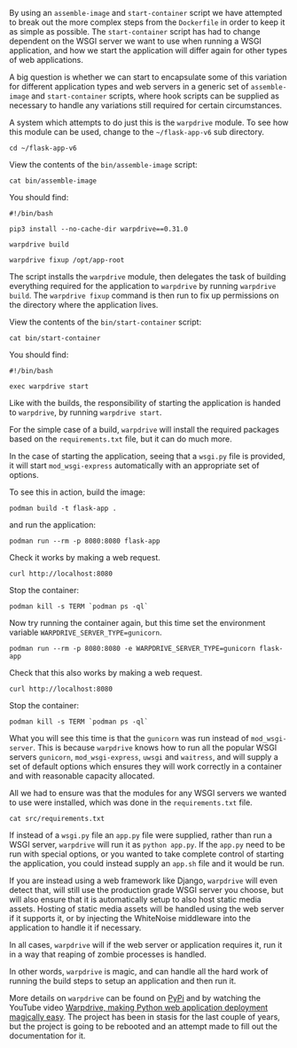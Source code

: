By using an `assemble-image` and `start-container` script we have attempted to break out the more complex steps from the `Dockerfile` in order to keep it as simple as possible. The `start-container` script has had to change dependent on the WSGI server we want to use when running a WSGI application, and how we start the application will differ again for other types of web applications.

A big question is whether we can start to encapsulate some of this variation for different application types and web servers in a generic set of `assemble-image` and `start-container` scripts, where hook scripts can be supplied as necessary to handle any variations still required for certain circumstances.

A system which attempts to do just this is the `warpdrive` module. To see how this module can be used, change to the `~/flask-app-v6` sub directory.

```execute
cd ~/flask-app-v6
```

View the contents of the `bin/assemble-image` script:

```execute
cat bin/assemble-image
```

You should find:

```
#!/bin/bash

pip3 install --no-cache-dir warpdrive==0.31.0

warpdrive build

warpdrive fixup /opt/app-root
```

The script installs the `warpdrive` module, then delegates the task of building everything required for the application to `warpdrive` by running `warpdrive build`. The `warpdrive fixup` command is then run to fix up permissions on the directory where the application lives.

View the contents of the `bin/start-container` script:

```execute
cat bin/start-container
```

You should find:

```
#!/bin/bash

exec warpdrive start
```

Like with the builds, the responsibility of starting the application is handed to `warpdrive`, by running `warpdrive start`.

For the simple case of a build, `warpdrive` will install the required packages based on the `requirements.txt` file, but it can do much more.

In the case of starting the application, seeing that a `wsgi.py` file is provided, it will start `mod_wsgi-express` automatically with an appropriate set of options.

To see this in action, build the image:

```execute
podman build -t flask-app .
```

and run the application:

```execute
podman run --rm -p 8080:8080 flask-app
```

Check it works by making a web request.

```execute-2
curl http://localhost:8080
```

Stop the container:

```execute-2
podman kill -s TERM `podman ps -ql`
```

Now try running the container again, but this time set the environment variable `WARPDRIVE_SERVER_TYPE=gunicorn`.

```execute
podman run --rm -p 8080:8080 -e WARPDRIVE_SERVER_TYPE=gunicorn flask-app
```

Check that this also works by making a web request.

```execute-2
curl http://localhost:8080
```

Stop the container:

```execute-2
podman kill -s TERM `podman ps -ql`
```

What you will see this time is that the `gunicorn` was run instead of `mod_wsgi-server`. This is because `warpdrive` knows how to run all the popular WSGI servers `gunicorn`, `mod_wsgi-express`, `uwsgi` and `waitress`, and will supply a set of default options which ensures they will work correctly in a container and with reasonable capacity allocated.

All we had to ensure was that the modules for any WSGI servers we wanted to use were installed, which was done in the `requirements.txt` file.

```execute
cat src/requirements.txt
```

If instead of a `wsgi.py` file an `app.py` file were supplied, rather than run a WSGI server, `warpdrive` will run it as `python app.py`. If the `app.py` need to be run with special options, or you wanted to take complete control of starting the application, you could instead supply an `app.sh` file and it would be run.

If you are instead using a web framework like Django, `warpdrive` will even detect that, will still use the production grade WSGI server you choose, but will also ensure that it is automatically setup to also host static media assets. Hosting of static media assets will be handled using the web server if it supports it, or by injecting the WhiteNoise middleware into the application to handle it if necessary.

In all cases, `warpdrive` will if the web server or application requires it, run it in a way that reaping of zombie processes is handled.

In other words, `warpdrive` is magic, and can handle all the hard work of running the build steps to setup an application and then run it.

More details on `warpdrive` can be found on [PyPi](https://pypi.org/project/warpdrive/) and by watching the YouTube video [Warpdrive, making Python web application deployment magically easy](https://www.youtube.com/watch?v=y_vwvqgRZK0). The project has been in stasis for the last couple of years, but the project is going to be rebooted and an attempt made to fill out the documentation for it.
